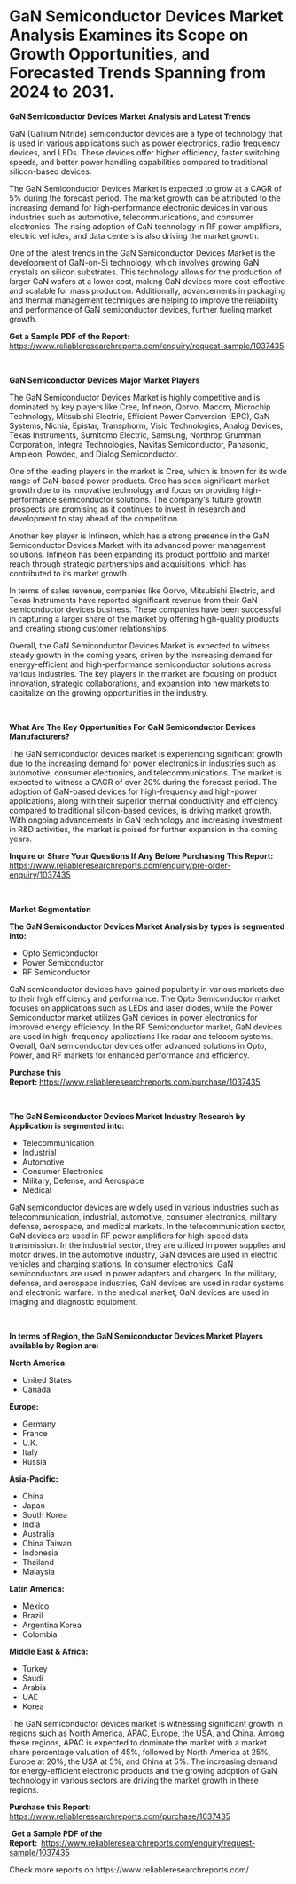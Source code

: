<p><h1>GaN Semiconductor Devices Market Analysis Examines its Scope on Growth Opportunities, and Forecasted Trends Spanning from 2024 to 2031.</h1></p><p><strong>GaN Semiconductor Devices Market Analysis and Latest Trends</strong></p>
<p><p>GaN (Gallium Nitride) semiconductor devices are a type of technology that is used in various applications such as power electronics, radio frequency devices, and LEDs. These devices offer higher efficiency, faster switching speeds, and better power handling capabilities compared to traditional silicon-based devices.</p><p>The GaN Semiconductor Devices Market is expected to grow at a CAGR of 5% during the forecast period. The market growth can be attributed to the increasing demand for high-performance electronic devices in various industries such as automotive, telecommunications, and consumer electronics. The rising adoption of GaN technology in RF power amplifiers, electric vehicles, and data centers is also driving the market growth.</p><p>One of the latest trends in the GaN Semiconductor Devices Market is the development of GaN-on-Si technology, which involves growing GaN crystals on silicon substrates. This technology allows for the production of larger GaN wafers at a lower cost, making GaN devices more cost-effective and scalable for mass production. Additionally, advancements in packaging and thermal management techniques are helping to improve the reliability and performance of GaN semiconductor devices, further fueling market growth.</p></p>
<p><strong>Get a Sample PDF of the Report:&nbsp;</strong> <a href="https://www.reliableresearchreports.com/enquiry/request-sample/1037435">https://www.reliableresearchreports.com/enquiry/request-sample/1037435</a></p>
<p>&nbsp;</p>
<p><strong>GaN Semiconductor Devices Major Market Players</strong></p>
<p><p>The GaN Semiconductor Devices Market is highly competitive and is dominated by key players like Cree, Infineon, Qorvo, Macom, Microchip Technology, Mitsubishi Electric, Efficient Power Conversion (EPC), GaN Systems, Nichia, Epistar, Transphorm, Visic Technologies, Analog Devices, Texas Instruments, Sumitomo Electric, Samsung, Northrop Grumman Corporation, Integra Technologies, Navitas Semiconductor, Panasonic, Ampleon, Powdec, and Dialog Semiconductor.</p><p>One of the leading players in the market is Cree, which is known for its wide range of GaN-based power products. Cree has seen significant market growth due to its innovative technology and focus on providing high-performance semiconductor solutions. The company's future growth prospects are promising as it continues to invest in research and development to stay ahead of the competition.</p><p>Another key player is Infineon, which has a strong presence in the GaN Semiconductor Devices Market with its advanced power management solutions. Infineon has been expanding its product portfolio and market reach through strategic partnerships and acquisitions, which has contributed to its market growth.</p><p>In terms of sales revenue, companies like Qorvo, Mitsubishi Electric, and Texas Instruments have reported significant revenue from their GaN semiconductor devices business. These companies have been successful in capturing a larger share of the market by offering high-quality products and creating strong customer relationships.</p><p>Overall, the GaN Semiconductor Devices Market is expected to witness steady growth in the coming years, driven by the increasing demand for energy-efficient and high-performance semiconductor solutions across various industries. The key players in the market are focusing on product innovation, strategic collaborations, and expansion into new markets to capitalize on the growing opportunities in the industry.</p></p>
<p>&nbsp;</p>
<p><strong>What Are The Key Opportunities For GaN Semiconductor Devices Manufacturers?</strong></p>
<p><p>The GaN semiconductor devices market is experiencing significant growth due to the increasing demand for power electronics in industries such as automotive, consumer electronics, and telecommunications. The market is expected to witness a CAGR of over 20% during the forecast period. The adoption of GaN-based devices for high-frequency and high-power applications, along with their superior thermal conductivity and efficiency compared to traditional silicon-based devices, is driving market growth. With ongoing advancements in GaN technology and increasing investment in R&D activities, the market is poised for further expansion in the coming years.</p></p>
<p><strong>Inquire or Share Your Questions If Any Before Purchasing This Report:</strong> <a href="https://www.reliableresearchreports.com/enquiry/pre-order-enquiry/1037435">https://www.reliableresearchreports.com/enquiry/pre-order-enquiry/1037435</a></p>
<p>&nbsp;</p>
<p><strong>Market Segmentation</strong></p>
<p><strong>The GaN Semiconductor Devices Market Analysis by types is segmented into:</strong></p>
<p><ul><li>Opto Semiconductor</li><li>Power Semiconductor</li><li>RF Semiconductor</li></ul></p>
<p><p>GaN semiconductor devices have gained popularity in various markets due to their high efficiency and performance. The Opto Semiconductor market focuses on applications such as LEDs and laser diodes, while the Power Semiconductor market utilizes GaN devices in power electronics for improved energy efficiency. In the RF Semiconductor market, GaN devices are used in high-frequency applications like radar and telecom systems. Overall, GaN semiconductor devices offer advanced solutions in Opto, Power, and RF markets for enhanced performance and efficiency.</p></p>
<p><strong>Purchase this Report:&nbsp;</strong><a href="https://www.reliableresearchreports.com/purchase/1037435">https://www.reliableresearchreports.com/purchase/1037435</a></p>
<p>&nbsp;</p>
<p><strong>The GaN Semiconductor Devices Market Industry Research by Application is segmented into:</strong></p>
<p><ul><li>Telecommunication</li><li>Industrial</li><li>Automotive</li><li>Consumer Electronics</li><li>Military, Defense, and Aerospace</li><li>Medical</li></ul></p>
<p><p>GaN semiconductor devices are widely used in various industries such as telecommunication, industrial, automotive, consumer electronics, military, defense, aerospace, and medical markets. In the telecommunication sector, GaN devices are used in RF power amplifiers for high-speed data transmission. In the industrial sector, they are utilized in power supplies and motor drives. In the automotive industry, GaN devices are used in electric vehicles and charging stations. In consumer electronics, GaN semiconductors are used in power adapters and chargers. In the military, defense, and aerospace industries, GaN devices are used in radar systems and electronic warfare. In the medical market, GaN devices are used in imaging and diagnostic equipment.</p></p>
<p>&nbsp;</p>
<p><strong>In terms of Region, the GaN Semiconductor Devices Market Players available by Region are:</strong></p>
<p>
    <p> <strong> North America: </strong>
        <ul>
            <li>United States</li>
            <li>Canada</li>
        </ul>
        </p> 
    <p> <strong> Europe: </strong>
        <ul>
            <li>Germany</li>
            <li>France</li>
            <li>U.K.</li>
            <li>Italy</li>
            <li>Russia</li>
        </ul>
        </p> 
    <p> <strong> Asia-Pacific: </strong>
        <ul>
            <li>China</li>
            <li>Japan</li>
            <li>South Korea</li>
            <li>India</li>
            <li>Australia</li>
            <li>China Taiwan</li>
            <li>Indonesia</li>
            <li>Thailand</li>
            <li>Malaysia</li>
        </ul>
        </p> 
    <p> <strong> Latin America: </strong>
        <ul>
            <li>Mexico</li>
            <li>Brazil</li>
            <li>Argentina Korea</li>
            <li>Colombia</li>
        </ul>
        </p> 
    <p> <strong> Middle East & Africa: </strong>
        <ul>
            <li>Turkey</li>
            <li>Saudi</li>
            <li>Arabia</li>
            <li>UAE</li>
            <li>Korea</li>
        </ul>
    </p>
    </p>
<p><p>The GaN semiconductor devices market is witnessing significant growth in regions such as North America, APAC, Europe, the USA, and China. Among these regions, APAC is expected to dominate the market with a market share percentage valuation of 45%, followed by North America at 25%, Europe at 20%, the USA at 5%, and China at 5%. The increasing demand for energy-efficient electronic products and the growing adoption of GaN technology in various sectors are driving the market growth in these regions.</p></p>
<p><strong>Purchase this Report: </strong><a href="https://www.reliableresearchreports.com/purchase/1037435">https://www.reliableresearchreports.com/purchase/1037435</a></p>
<p>&nbsp;<strong>Get a Sample PDF of the Report:&nbsp;&nbsp;</strong><a href="https://www.reliableresearchreports.com/enquiry/request-sample/1037435">https://www.reliableresearchreports.com/enquiry/request-sample/1037435</a></p>
<p><strong></strong></p>
<p>Check more reports on https://www.reliableresearchreports.com/</p>